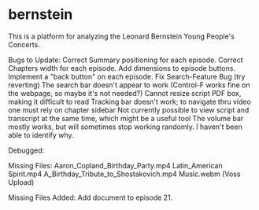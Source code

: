 # bernstein

This is a platform for analyzing the Leonard Bernstein Young People's Concerts. 

Bugs to Update:
Correct Summary positioning for each episode.
Correct Chapters width for each episode.
Add dimensions to episode buttons.
Implement a "back button" on each episode.
Fix Search-Feature Bug (try reverting)
The search bar doesn't appear to work (Control-F works fine on the webpage, so maybe it's not needed?)
Cannot resize script PDF box, making it difficult to read
Tracking bar doesn't work; to navigate thru video one must rely on chapter sidebar
Not currently possible to view script and transcript at the same time, which might be a useful tool
The volume bar mostly works, but will sometimes stop working randomly. I haven't been able to identify why.

Debugged:

Missing Files:
Aaron_Copland_Birthday_Party.mp4
Latin_American Spirit.mp4
A_Birthday_Tribute_to_Shostakovich.mp4
Music.webm (Voss Upload)

Missing Files Added:
Add document to episode 21.
